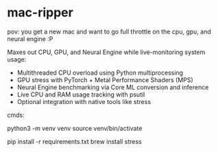 # mac-ripper
pov: you get a new mac and want to go full throttle on the cpu, gpu, and neural engine :P



Maxes out CPU, GPU, and Neural Engine while live-monitoring system usage:
- Multithreaded CPU overload using Python multiprocessing
- GPU stress with PyTorch + Metal Performance Shaders (MPS)
- Neural Engine benchmarking via Core ML conversion and inference
- Live CPU and RAM usage tracking with psutil
- Optional integration with native tools like stress

cmds:

python3 -m venv venv
source venv/bin/activate

pip install -r requirements.txt
brew install stress

